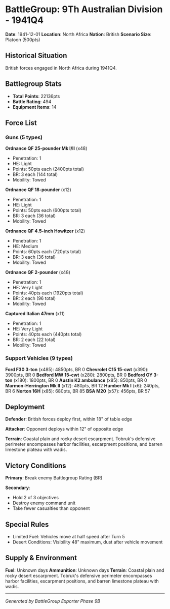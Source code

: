 # BattleGroup: 9Th Australian Division - 1941Q4

**Date**: 1941-12-01
**Location**: North Africa
**Nation**: British
**Scenario Size**: Platoon (500pts)

## Historical Situation

British forces engaged in North Africa during 1941Q4.

## Battlegroup Stats

- **Total Points**: 22136pts
- **Battle Rating**: 494
- **Equipment Items**: 14

## Force List

### Guns (5 types)

**Ordnance QF 25-pounder Mk I/II** (x48)
- Penetration: 1
- HE: Light
- Points: 50pts each (2400pts total)
- BR: 3 each (144 total)
- Mobility: Towed

**Ordnance QF 18-pounder** (x12)
- Penetration: 1
- HE: Light
- Points: 50pts each (600pts total)
- BR: 3 each (36 total)
- Mobility: Towed

**Ordnance QF 4.5-inch Howitzer** (x12)
- Penetration: 1
- HE: Medium
- Points: 60pts each (720pts total)
- BR: 3 each (36 total)
- Mobility: Towed

**Ordnance QF 2-pounder** (x48)
- Penetration: 1
- HE: Very Light
- Points: 40pts each (1920pts total)
- BR: 2 each (96 total)
- Mobility: Towed

**Captured Italian 47mm** (x11)
- Penetration: 1
- HE: Very Light
- Points: 40pts each (440pts total)
- BR: 2 each (22 total)
- Mobility: Towed

### Support Vehicles (9 types)

**Ford F30 3-ton** (x485): 4850pts, BR 0
**Chevrolet C15 15-cwt** (x390): 3900pts, BR 0
**Bedford MW 15-cwt** (x280): 2800pts, BR 0
**Bedford OY 3-ton** (x180): 1800pts, BR 0
**Austin K2 ambulance** (x85): 850pts, BR 0
**Marmon-Herrington Mk II** (x12): 480pts, BR 12
**Humber Mk I** (x6): 240pts, BR 6
**Norton 16H** (x85): 680pts, BR 85
**BSA M20** (x57): 456pts, BR 57

## Deployment

**Defender**: British forces deploy first, within 18" of table edge

**Attacker**: Opponent deploys within 12" of opposite edge

**Terrain**: Coastal plain and rocky desert escarpment. Tobruk's defensive perimeter encompasses harbor facilities, escarpment positions, and barren limestone plateau with wadis.

## Victory Conditions

**Primary**: Break enemy Battlegroup Rating (BR)

**Secondary**:
- Hold 2 of 3 objectives
- Destroy enemy command unit
- Take fewer casualties than opponent

## Special Rules

- Limited Fuel: Vehicles move at half speed after Turn 5
- Desert Conditions: Visibility 48" maximum, dust after vehicle movement

## Supply & Environment

**Fuel**: Unknown days
**Ammunition**: Unknown days
**Terrain**: Coastal plain and rocky desert escarpment. Tobruk's defensive perimeter encompasses harbor facilities, escarpment positions, and barren limestone plateau with wadis.

---

*Generated by BattleGroup Exporter Phase 9B*
